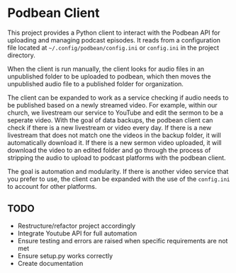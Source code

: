 # Podbean Client

This project provides a Python client to interact with the Podbean API for uploading and managing podcast episodes. It reads from a configuration file located at `~/.config/podbean/config.ini` or `config.ini` in the project directory.

When the client is run manually, the client looks for audio files in an unpublished folder to be uploaded to podbean, which then moves the unpublished audio file to a published folder for organization.

The client can be expanded to work as a service checking if audio needs to be published based on a newly streamed video. For example, within our church, we livestream our service to YouTube and edit the sermon to be a seperate video. With the goal of data backups, the podbean client can check if there is a new livestream or video every day. If there is a new livestream that does not match one the videos in the backup folder, it will automatically download it. If there is a new sermon video uploaded, it will download the video to an edited folder and go through the process of stripping the audio to upload to podcast platforms with the podbean client.

The goal is automation and modularity. If there is another video service that you prefer to use, the client can be expanded with the use of the `config.ini` to account for other platforms.

## TODO
- Restructure/refactor project accordingly
- Integrate Youtube API for full automation
- Ensure testing and errors are raised when specific requirements are not met
- Ensure setup.py works correctly
- Create documentation